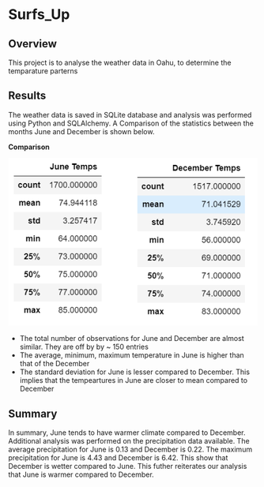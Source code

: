 # Surfs_Up

## Overview

This project is to analyse the weather data in Oahu, to determine the temparature parterns

## Results

The weather data is saved in SQLite database and analysis was performed using Python and SQLAlchemy. A Comparison of the statistics between the months June and December is shown below.

**Comparison**

![Comparison](https://github.com/ssathyanath/Surfs_Up/blob/master/Images/Comparison.png)

* The total number of observations for June and December are almost similar. They are off by by ~ 150 entries
* The average, minimum, maximum temperature in June is higher than that of the December
* The standard deviation for June is lesser compared to December. This implies that the tempeartures in June are closer to mean compared to December

## Summary

In summary, June tends to have warmer climate compared to December.
Additional analysis was performed on the precipitation data available. The average precipitation for June is 0.13 and December is 0.22. The maximum precipitation for June is 4.43 and December is 6.42. This show that December is wetter compared to June. This futher reiterates our analysis that June is warmer compared to December.